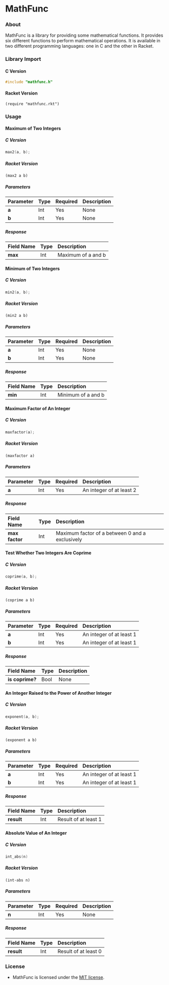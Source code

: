 # MathFunc
### About
MathFunc is a library for providing some mathematical functions. It provides six different functions to perform mathematical operations. It is available in two different programming languages: one in C and the other in Racket.

### Library Import
#### C Version
```C
#include "mathfunc.h"
```
#### Racket Version
```Racket
(require "mathfunc.rkt")
```

### Usage
#### Maximum of Two Integers
##### C Version
```C
max2(a, b);
```
##### Racket Version
```Racket
(max2 a b)
```
##### Parameters
| Parameter    | Type    | Required   | Description                               |
|:-------------|:--------|:-----------|:------------------------------------------|
|**a**         | Int     | Yes        | None                                      |
|**b**         | Int     | Yes        | None                                      |
##### Response
| Field Name     | Type    | Description                 |
|:---------------|:--------|:----------------------------|
|**max**         | Int     | Maximum of a and b          |

#### Minimum of Two Integers
##### C Version
```C
min2(a, b);
```
##### Racket Version
```Racket
(min2 a b)
```
##### Parameters
| Parameter    | Type    | Required   | Description                               |
|:-------------|:--------|:-----------|:------------------------------------------|
|**a**         | Int     | Yes        | None                                      |
|**b**         | Int     | Yes        | None                                      |
##### Response
| Field Name     | Type    | Description                 |
|:---------------|:--------|:----------------------------|
|**min**         | Int     | Minimum of a and b          |

#### Maximum Factor of An Integer
##### C Version
```C
maxfactor(a);
```
##### Racket Version
```Racket
(maxfactor a)
```
##### Parameters
| Parameter    | Type    | Required   | Description                               |
|:-------------|:--------|:-----------|:------------------------------------------|
|**a**         | Int     | Yes        | An integer of at least 2                  |
##### Response
| Field Name     | Type    | Description                                             |
|:---------------|:--------|:--------------------------------------------------------|
|**max factor**  | Int     | Maximum factor of a between 0 and a exclusively         |

#### Test Whether Two Integers Are Coprime
##### C Version
```C
coprime(a, b);
```
##### Racket Version
```Racket
(coprime a b)
```
##### Parameters
| Parameter    | Type    | Required   | Description                               |
|:-------------|:--------|:-----------|:------------------------------------------|
|**a**         | Int     | Yes        | An integer of at least 1                  |
|**b**         | Int     | Yes        | An integer of at least 1                  |
##### Response
| Field Name      | Type    | Description                                             |
|:----------------|:--------|:--------------------------------------------------------|
|**is coprime?**  | Bool    | None                                                    |

#### An Integer Raised to the Power of Another Integer
##### C Version
```C
exponent(a, b);
```
##### Racket Version
```Racket
(exponent a b)
```
##### Parameters
| Parameter    | Type    | Required   | Description                               |
|:-------------|:--------|:-----------|:------------------------------------------|
|**a**         | Int     | Yes        | An integer of at least 1                  |
|**b**         | Int     | Yes        | An integer of at least 1                  |
##### Response
| Field Name     | Type    | Description                                             |
|:---------------|:--------|:--------------------------------------------------------|
|**result**      | Int     | Result of at least 1                                    |

#### Absolute Value of An Integer
##### C Version
```C
int_abs(n)
```
##### Racket Version
```Racket
(int-abs n)
```
##### Parameters
| Parameter    | Type    | Required   | Description                               |
|:-------------|:--------|:-----------|:------------------------------------------|
|**n**         | Int     | Yes        | None                                      |
##### Response
| Field Name     | Type    | Description                                             |
|:---------------|:--------|:--------------------------------------------------------|
|**result**      | Int     | Result of at least 0                                    |

### License
* MathFunc is licensed under the [MIT license](https://github.com/elailai94/MathFunc/blob/master/LICENSE.md).
